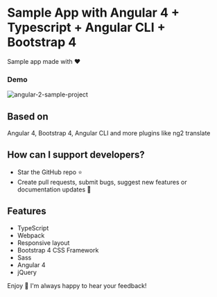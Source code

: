# Sample App with Angular 4 + Typescript + Angular CLI + Bootstrap 4

Sample app made with :heart:

### Demo

![angular-2-sample-project](http://i65.tinypic.com/1jqhx2.jpg)

## Based on
Angular 4, Bootstrap 4, Angular CLI and more plugins like ng2 translate

## How can I support developers?
- Star the GitHub repo :star:
- Create pull requests, submit bugs, suggest new features or documentation updates :wrench:

## Features
* TypeScript
* Webpack
* Responsive layout
* Bootstrap 4 CSS Framework
* Sass
* Angular 4
* jQuery

Enjoy :metal:
I'm always happy to hear your feedback!
